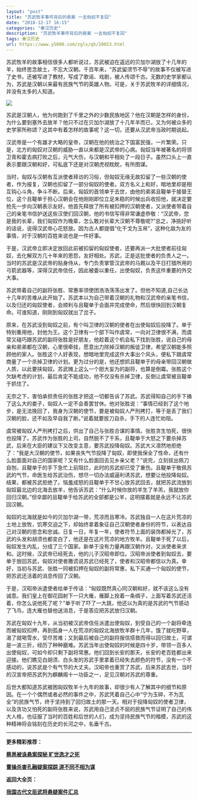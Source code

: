 ```yaml
---
layout: "post"
title: "苏武牧羊事件背后的悬案 一去匈奴不复回"
date: "2018-12-17 16:15"
categories: "秦汉历史"
description: "苏武牧羊事件背后的悬案 一去匈奴不复回"
tags: 秦汉历史
url: https://www.y5000.com/zgls/qh/20653.html
---
```






苏武牧羊的故事相信很多人都听说过，苏武被迫在遥远的贝加尔湖放了十几年的羊，始终思念故土，不忘大汉朝。千百年来，“苏武留须节不辱”的故事不仅被写进了史书，还被写进了教材，写成了歌谣、戏剧，被人传颂千古。无数的史学家都认为，苏武是汉朝以来最有民族气节的英雄人物。可是，关于苏武牧羊的详细情况，并没有太多的人知道。

![](https://img.y5000.com/uploads/allimg/170503/11-1F50311153KX.jpg)

苏武是汉朝人，他为何跑到了千里之外的少数民族地区？他在汉朝是怎样的身份，为什么要到塞外去放羊？他只不过在贝加尔湖放了十几年羊而已，又为何被众多的史学家所称颂？这其中有着怎样的故事呢？这一切，还要从汉武帝当政时期说起。

汉武帝是一个有雄才大略的皇帝，汉朝在他的统治之下国富民强，一片繁荣。只是，北方的匈奴对汉朝的威胁一直以来都是汉武帝的心病。匈奴当年被著名的将领卫青和霍去病打败之后，元气大伤，与汉朝和平相处了一段日子。虽然口头上一直表示要跟汉朝和好，可私底下还是对汉朝虎视眈眈，有所图谋。

当时，匈奴与汉朝有互派使者拜访的习俗，但匈奴无缘无故扣留了一些汉朝的使者，作为报复，汉朝也扣留了一部分匈奴的使者。双方名义上和好，暗地里却是相互钩心斗角，争斗不断。后来，匈奴的首领单于去世，由他的弟弟且鞮单于接替王位，这个且鞮单于担心汉朝会在他刚刚即位立足未稳的时候出兵收拾他，就决定要抢先一步向汉朝表示友好。他首先释放了所有被扣押的汉朝使者，又派使者带着自己的亲笔书信护送这些汉使们回汉朝，他的书信写得非常谦虚恭敬：“汉武帝，您是我的长辈，我们匈奴作为晚辈，怎么敢对长辈大汉朝不尊敬呢?”总之，净挑好听的话说，说得汉武帝心花怒放。因为古人都提倡“化干戈为玉帛”，这种化敌为友的事情，对于汉朝的百姓来说也是一件好事。

于是，汉武帝立即决定放回此前被扣留的匈奴使者，还要再派一大批使者前往匈奴，去化解双方几十年来的恩怨，友好相处。苏武，正是这批使者的负责人之一。当时的苏武是汉武帝的贴身侍从，专门负责掌管汉武帝的马厩以及平日打猎所用的弓箭武器等，深得汉武帝信任，因此被委以重任，出使匈奴，负责这件重要的外交大事。

苏武带着自己的副将张胜、常惠率领使团浩浩荡荡出发了。但他不知道,自己长达十几年的苦难从此开始了。苏武本以为自己带着汉朝的礼物和汉武帝的亲笔书信，以及归还的匈奴使者，会顺利与且鞮单于会面并完成使命，然后很快回到汉朝复命。可谁知道，刚刚到匈奴就出了岔子。

原来，在苏武没到匈奴之前，有个叫卫律的汉朝的使者在出使匈奴后投降了。单于特别重用他，封他为王。这个卫律有一个部下叫作虞常，一向对卫律很不满，而虞常又碰巧跟苏武的副将张胜是好朋友，他趁着这个机会私下找到张胜，说自己的母亲和弟弟都在汉朝，心里很牵挂，愿意出力除掉汉朝的叛徒卫律，希望汉朝能多照顾他的家人。张胜这个人好表现，想暗地里完成这件大事出个风头，便私下跟虞常商量了一个杀掉卫律的计划。更为过分的是，他还想抓且鞮单于的母亲带回汉朝做人质，以此要挟匈奴。苏武摊上这么一个胆大妄为的副将，也算是倒霉。张胜这个欠缺考虑的计划，最后肯定不能成功，他不仅没有杀掉卫律，反倒让虞常被且鞮单于抓住了。

无奈之下，害怕承担责任的张胜才把这一切都告诉了苏武。苏武得知自己的手下捅了这么大的娄子，匈奴人一定不会善罢甘休。他对张胜说：“事情已经到了这个地步，是无法挽回了，我身为汉朝的使节，要是被匈奴人严刑拷打，等于是丢了我们汉朝的脸，还不如及早自我了断。”说着就要拔刀自杀，手下的人连忙劝阻。

虞常被匈奴人严刑拷打之后，供出了自己与张胜合谋的事情。张胜贪生怕死，很快也投降了。苏武作为张胜的上司，自然脱不了干系，且鞮单于大怒之下要杀掉苏武，后来在大臣的建议下又改变主意，要苏武投降匈奴。苏武大义凛然地拒绝了：“我是大汉朝的使节，如果丧失气节投降了匈奴，即使我保全了性命，还有什么脸面面对自己的国家呢？又有什么脸面回去见乡亲父老？”说完，立刻拔出佩刀自刎，且鞮单于的手下急忙上前阻拦，此时的苏武却已受了重伤。且鞮单于敬佩苏武的气节，命医生给苏武治伤，想尽一切办法威逼利诱苏武，想要让他投降匈奴。结果，都被苏武拒绝了。恼羞成怒的且鞮单于不甘心放苏武回去，就把苏武流放到匈奴最北边的北海去放羊，他告诉苏武：“什么时候你放的羊生了羊羔，我就放你回归汉朝。”但皁鄙的且鞮单于给苏武的全部都是公羊，这明摆着就是永远不让苏武回汉朝。

匈奴的北海就是如今的贝加尔湖一带，荒凉而且寒冷。苏武独自一人在这片荒凉的土地上放牧，饥寒交迫之下，却始终拿着象征自己汉朝使者身份的符节，以表达自己对汉朝的思念和忠诚。日复一日，年复一年，使者符节上面的装饰都掉光了，苏武的头发和胡须也都变白了，他还是在这片荒凉的地方牧羊。且鞮单于死了以后，匈奴发生内乱，分成了三个国家。新单于没有力量再跟汉朝作对，又派使者来求和。这时候，汉武帝已经死去，他的儿子汉昭帝即位。汉昭帝派使者到匈奴去，要单于放回苏武，匈奴对使者撒谎说苏武已经死了，使者和汉昭帝都信以为真。幸好，当初与苏武、张胜一同被扣押在匈奴的副将常惠，私下买通一个匈奴的使节，把苏武还活着的消息传回了汉朝。

于是，汉昭帝派遣使者给单于传话：“匈奴既然真心同汉朝和好，就不该这么没有诚意。我们皇上在御花园射下一只大雁，雁脚上拴着一条绸子，上面写着苏武还活着，你怎么说他死了呢？”单于听了吓了一大跳，他还以为真的是苏武的气节感动了飞鸟，连大雁也替他送消息，于是答应把苏武放归汉朝。

苏武在匈奴十九年，从当初被汉武帝信任派遣出使匈奴，到受自己的一个副将牵连而被匈奴扣押，再到孤身一人在荒凉的匈奴北海放牧羊群十几年，饿了就吃野草，渴了就喝雪水，受尽苦难；又到最后被自己的副将报信搭救而得以回归故土，可谓是一波三折，经历了种种磨难。苏武当年出使匈奴的时候是四十岁，带领一百多人出使匈奴，可如今却只剩下副将常惠。他们回到长安的那天，长安的老百姓都出来迎接。他们瞧见白胡须、白头发的苏武手里拿着已经失去颜色的符节，没有一个不感动的，说苏武是个有气节的大丈夫。汉昭帝也重赏了苏武，后来苏武去世，当时的汉宣帝把苏武列为麒麟阁十一功臣之一，足见汉朝对苏武的尊重。

后世大都知道苏武被困匈奴牧羊十九年的故事，却很少有人了解其中的细节和原因。在一个个偶然或者必然的事件之中，苏武凭着自己心中“宁为玉碎，不为瓦全”的民族气节，终于坚持到了回归故土的那一天。相对于投降匈奴的使者卫律，以及贪功又怕死的副将张胜来说，苏武用自己坚贞不屈的民族气节证明了自己的伟大人格，也征服了当时的百姓和后世的人们，成为坚持民族气节的楷模，苏武的这种精神将会铭刻在历史的长河之中，名垂千古。

* * *

**更多精彩推荐：**

[**蔡邕被诛悬案探秘 旷世逸才之死**](https://www.y5000.com/zgls/qh/20656.html)

[**曹操杀害孔融疑案探踪 道不同不相为谋**](https://www.y5000.com/zgls/sglj/20658.html)

**返回大全页：**

[**我国古代文臣武将悬疑案件汇总**](https://www.y5000.com/zgls/20959.html)
